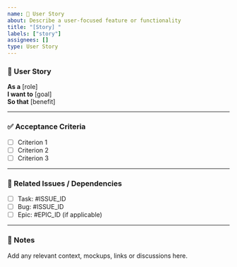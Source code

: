 ```yaml
---
name: 🧩 User Story
about: Describe a user-focused feature or functionality
title: "[Story] "
labels: ["story"]
assignees: []
type: User Story
---
```


### 📄 User Story

**As a** [role]  
**I want to** [goal]  
**So that** [benefit]

---

### ✅ Acceptance Criteria

- [ ] Criterion 1
- [ ] Criterion 2
- [ ] Criterion 3

---

### 🔗 Related Issues / Dependencies

- [ ] Task: #ISSUE_ID
- [ ] Bug: #ISSUE_ID
- [ ] Epic: #EPIC_ID (if applicable)

---

### 📝 Notes

Add any relevant context, mockups, links or discussions here.
